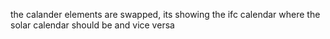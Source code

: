 the calander elements are swapped, its showing the ifc calendar where the solar calendar should be and vice versa